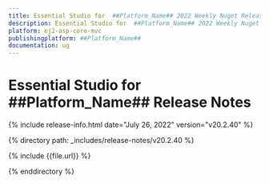```yaml
---
title: Essential Studio for  ##Platform_Name## 2022 Weekly Nuget Release Release Notes  
description: Essential Studio for  ##Platform_Name## 2022 Weekly Nuget Release Release Notes  
platform: ej2-asp-core-mvc
publishingplatform: ##Platform_Name##
documentation: ug
---
```


# Essential Studio for  ##Platform_Name##   Release Notes  

{% include release-info.html date="July 26, 2022"  version="v20.2.40" %} 

{% directory path: _includes/release-notes/v20.2.40 %}

{% include {{file.url}} %}

{% enddirectory %}
